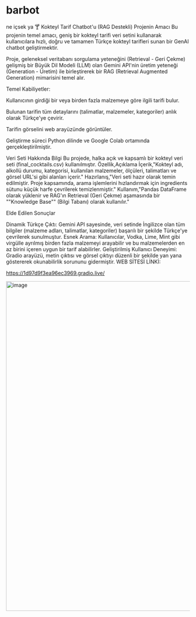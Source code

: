 # barbot
ne içsek ya
🍸 Kokteyl Tarif Chatbot'u (RAG Destekli)
Projenin Amacı
Bu projenin temel amacı, geniş bir kokteyl tarifi veri setini kullanarak kullanıcılara hızlı, doğru ve tamamen Türkçe kokteyl tarifleri sunan bir GenAI chatbot geliştirmektir.

Proje, geleneksel veritabanı sorgulama yeteneğini (Retrieval - Geri Çekme) gelişmiş bir Büyük Dil Modeli (LLM) olan Gemini API'nin üretim yeteneği (Generation - Üretim) ile birleştirerek bir RAG (Retrieval Augmented Generation) mimarisini temel alır.


Temel Kabiliyetler:

Kullanıcının girdiği bir veya birden fazla malzemeye göre ilgili tarifi bulur.

Bulunan tarifin tüm detaylarını (talimatlar, malzemeler, kategoriler) anlık olarak Türkçe'ye çevirir.

Tarifin görselini web arayüzünde görüntüler.

Geliştirme süreci Python dilinde ve Google Colab ortamında gerçekleştirilmiştir.

Veri Seti Hakkında Bilgi
Bu projede, halka açık ve kapsamlı bir kokteyl veri seti (final_cocktails.csv) kullanılmıştır.
Özellik,Açıklama
İçerik,"Kokteyl adı, alkollü durumu, kategorisi, kullanılan malzemeler, ölçüleri, talimatları ve görsel URL'si gibi alanları içerir."
Hazırlanış,"Veri seti hazır olarak temin edilmiştir. Proje kapsamında, arama işlemlerini hızlandırmak için ingredients sütunu küçük harfe çevrilerek temizlenmiştir."
Kullanım,"Pandas DataFrame olarak yüklenir ve RAG'ın Retrieval (Geri Çekme) aşamasında bir ""Knowledge Base"" (Bilgi Tabanı) olarak kullanılır."

Elde Edilen Sonuçlar

Dinamik Türkçe Çıktı: Gemini API sayesinde, veri setinde İngilizce olan tüm bilgiler (malzeme adları, talimatlar, kategoriler) başarılı bir şekilde Türkçe'ye çevrilerek sunulmuştur.
Esnek Arama: Kullanıcılar, Vodka, Lime, Mint gibi virgülle ayrılmış birden fazla malzemeyi arayabilir ve bu malzemelerden en az birini içeren uygun bir tarif alabilirler.
Geliştirilmiş Kullanıcı Deneyimi: Gradio arayüzü, metin çıktısı ve görsel çıktıyı düzenli bir şekilde yan yana göstererek okunabilirlik sorununu gidermiştir.
WEB SİTESİ LİNKİ:

https://1d97d9f3ea96ec3969.gradio.live/

<img width="1918" height="901" alt="image" src="https://github.com/user-attachments/assets/fddec34c-9df4-4011-866d-5093929ec1d7" />

